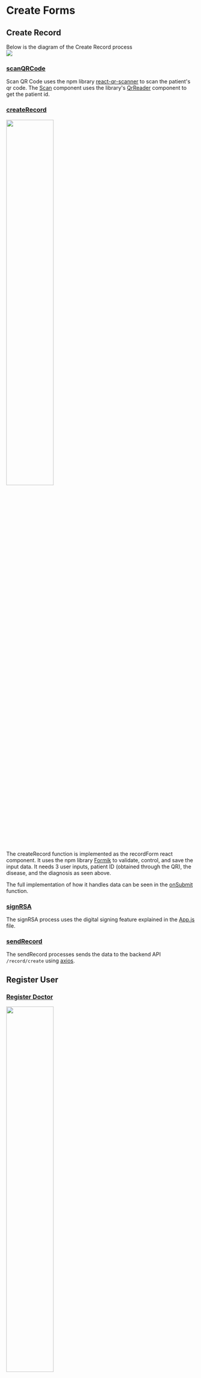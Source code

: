 # Create Forms

## Create Record
Below is the diagram of the Create Record process <br>
![](https://i.imgur.com/L1d4awh.png)

### [scanQRCode](https://github.com/ramaponytails/medicsign/blob/master/frontend/src/forms/CreateRecord.js#L90)
Scan QR Code uses the npm library [react-qr-scanner](https://www.npmjs.com/package/react-qr-reader) to scan the patient's qr code. The [Scan](https://github.com/ramaponytails/medicsign/blob/master/frontend/src/forms/CreateRecord.js#L11) component uses the library's [QrReader](https://github.com/ramaponytails/medicsign/blob/master/frontend/src/forms/CreateRecord.js#L32) component to get the patient id.

### [createRecord](https://github.com/ramaponytails/medicsign/blob/master/frontend/src/forms/CreateRecord.js#L87)
<img src="https://i.imgur.com/Hph6upJ.png" height=50% width=50%> <br>
The createRecord function is implemented as the recordForm react component. It uses the npm library [Formik](https://formik.org/) to validate, control, and save the input data. It needs 3 user inputs, patient ID (obtained through the QR), the disease, and the diagnosis as seen above. 

The full implementation of how it handles data can be seen in the [onSubmit](https://github.com/ramaponytails/medicsign/blob/master/frontend/src/forms/CreateRecord.js#L131) function.

### [signRSA](https://github.com/ramaponytails/medicsign/blob/master/frontend/src/forms/CreateRecord.js#L145)
The signRSA process uses the digital signing feature explained in the [App.js](https://github.com/ramaponytails/medicsign/tree/master/frontend/src/app) file.

### [sendRecord](https://github.com/ramaponytails/medicsign/blob/master/frontend/src/forms/CreateRecord.js#L68)
The sendRecord processes sends the data to the backend API `/record/create` using [axios](https://axios-http.com/docs/intro).

## Register User
### [Register Doctor](https://github.com/ramaponytails/medicsign/blob/frontend_documentation/frontend/src/forms/RegisterDoctor.js#L103)
<img src="https://i.imgur.com/DgufLwm.png" height=50% width=50%> <br>
[Register Doctor](https://github.com/ramaponytails/medicsign/blob/frontend_documentation/frontend/src/forms/RegisterDoctor.js#L103) uses [Formik](https://formik.org/) to create a doctor register form that will then send the form data to `/doctor/create` backend API using [axios](https://axios-http.com/docs/intro). Register doctor also uses the [createRSA](https://github.com/ramaponytails/medicsign/blob/master/frontend/src/app/App.js#L39) function and send the RSA key pairs with the form data.

### [Register Patient](https://github.com/ramaponytails/medicsign/blob/frontend_documentation/frontend/src/forms/RegisterPatient.js#L112)
<img src="https://i.imgur.com/l0AlUl5.png" height=50% width=50%> <br>
[Register Patient](https://github.com/ramaponytails/medicsign/blob/frontend_documentation/frontend/src/forms/RegisterPatient.js#L112) uses [Formik](https://formik.org/) to create a patient register form that will then send the form data to `/patient/create` backend API using [axios](https://axios-http.com/docs/intro). 

